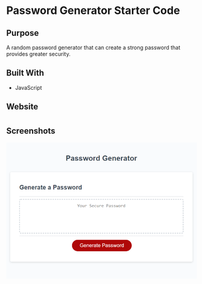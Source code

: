 # Password Generator Starter Code
## Purpose

A random password generator that can create a strong password that provides greater security.

## Built With

- JavaScript

## Website

#

## Screenshots

![Screenshot](/screenshot.png?raw=true "Password Generator")
